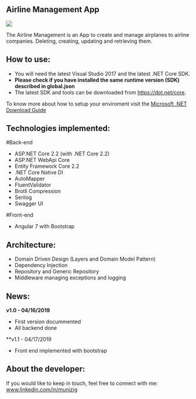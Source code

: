 ## Airline Management App
<a href="https://ci.appveyor.com/project/munizig/airlinesolution">
  <img src="https://ci.appveyor.com/api/projects/status/6c5d936mm77yoycn/branch/master?svg=true" />
</a> 

The Airline Management is an App to create and manage airplanes to airline companies. Deleting, creating, updating and retrieving them.


## How to use:
- You will need the latest Visual Studio 2017 and the latest .NET Core SDK.
- **Please check if you have installed the same runtime version (SDK) described in global.json**
- The latest SDK and tools can be downloaded from https://dot.net/core.

To know more about how to setup your enviroment visit the [Microsoft .NET Download Guide](https://www.microsoft.com/net/download)

## Technologies implemented:

#Back-end
- ASP.NET Core 2.2 (with .NET Core 2.2)
- ASP.NET WebApi Core
- Entity Framework Core 2.2
- .NET Core Native DI
- AutoMapper
- FluentValidator
- Brotli Compression
- Serilog
- Swagger UI

#Front-end
- Angular 7 with Bootstrap


## Architecture:

- Domain Driven Design (Layers and Domain Model Pattern)
- Dependency Injection
- Repository and Generic Repository
- Middleware managing exceptions and logging


## News:

**v1.0 - 04/16/2019**
- First version docummented
- All backend done

**v1.1 - 04/17/2019
- Front end implemented with bootstrap


## About the developer:
If you would like to keep in touch, feel free to connect with me:
www.linkedin.com/in/munizig

